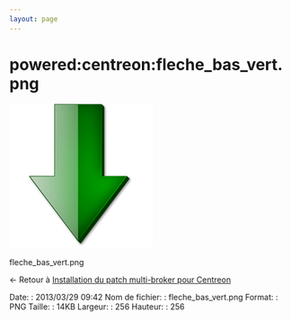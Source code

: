 ```yaml
---
layout: page
---
```


powered:centreon:fleche\_bas\_vert.png
======================================

[![fleche\_bas\_vert.png](../../../assets/media/powered/centreon/fleche_bas_vert.png@cache=&w=256&h=256 "fleche_bas_vert.png")](../../../assets/media/powered/centreon/fleche_bas_vert.png@cache= "Afficher le fichier original")

fleche\_bas\_vert.png

← Retour à [Installation du patch multi-broker pour
Centreon](../../../centreon/multi-broker-patch-install.html "centreon:multi-broker-patch-install")

Date:
:   2013/03/29 09:42
Nom de fichier:
:   fleche\_bas\_vert.png
Format:
:   PNG
Taille:
:   14KB
Largeur:
:   256
Hauteur:
:   256


